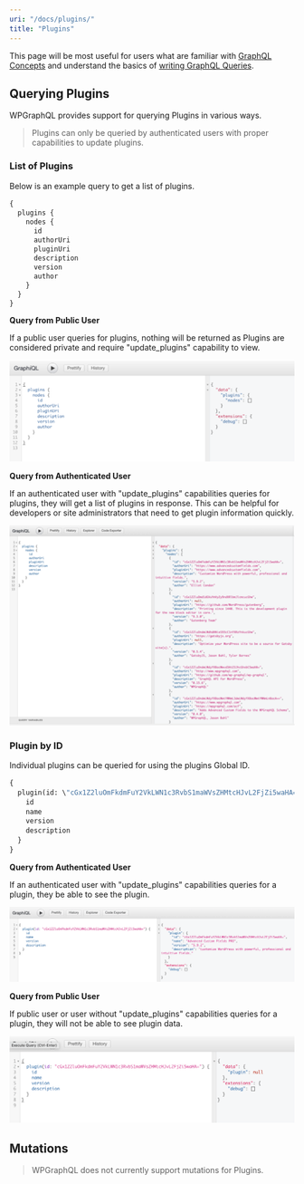 ```yaml
---
uri: "/docs/plugins/"
title: "Plugins"
---
```


This page will be most useful for users what are familiar with [GraphQL Concepts](/docs/intro-to-graphql/) and understand the basics of [writing GraphQL Queries](/docs/intro-to-graphql/#queries-and-mutation).

## Querying Plugins

WPGraphQL provides support for querying Plugins in various ways.

> Plugins can only be queried by authenticated users with proper capabilities to update plugins.

### List of Plugins

Below is an example query to get a list of plugins.

```
{
  plugins {
    nodes {
      id
      authorUri
      pluginUri
      description
      version
      author
    }
  }
}
```

**Query from Public User**

If a public user queries for plugins, nothing will be returned as Plugins are considered private and require "update_plugins" capability to view.

![Screenshot of a GraphQL Query for a list of plugins from an unauthenticated user](./plugins-query-unauthenticated.png)

**Query from Authenticated User**

If an authenticated user with "update_plugins" capabilities queries for plugins, they will get a list of plugins in response. This can be helpful for developers or site administrators that need to get plugin information quickly.

![Screenshot of a GraphQL Query for a list of plugins from an authenticated user](./plugins-query-authenticated.png)

### Plugin by ID

Individual plugins can be queried for using the plugins Global ID.

```graphql
{
  plugin(id: \"cGx1Z2luOmFkdmFuY2VkLWN1c3RvbS1maWVsZHMtcHJvL2FjZi5waHA=\") {
    id
    name
    version
    description
  }
}
```

**Query from Authenticated User**

If an authenticated user with "update_plugins" capabilities queries for a plugin, they be able to see the plugin.

![Screenshot of a query for a plugin using the global ID](./plugins-query-global-id.png)

**Query from Public User**

If public user or user without "update_plugins" capabilities queries for a plugin, they will not be able to see plugin data.

![Image](./plugins-query-id-without-access.png)

## Mutations

> WPGraphQL does not currently support mutations for Plugins.

